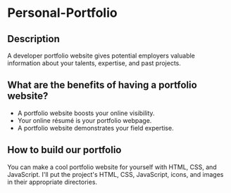 # Personal-Portfolio
## Description
A developer portfolio website gives potential employers valuable information about your talents, expertise, and past projects.

## What are the benefits of having a portfolio website?
- A portfolio website boosts your online visibility.
- Your online résumé is your portfolio webpage.
- A portfolio website demonstrates your field expertise.

## How to build our portfolio
You can make a cool portfolio website for yourself with HTML, CSS, and JavaScript.
I'll put the project's HTML, CSS, JavaScript, icons, and images in their appropriate directories.
